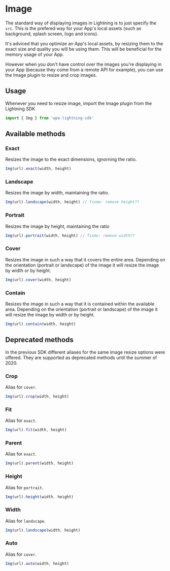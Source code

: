 # Image

The standard way of displaying images in Lightning is to just specify the `src`. This is the prefered way for your App's local assets (such as background, splash screen, logo and icons).

It's adviced that you optimize an App's local assets, by resizing them to the exact size and quality you will be using them. This will be beneficial for the memory usage of your App.

However when you don't have control over the images you're displaying in your App (because they come from a remote API for example), you can use the Image plugin to resize and crop images.

## Usage

Whenever you need to resize image, import the Image plugin from the Lightning SDK

```js
import { Img } from 'wpe-lightning-sdk'
```

## Available methods

### Exact

Resizes the image to the exact dimensions, ignorning the ratio.

```js
Img(url).exact(width, height)
```

### Landscape

Resizes the image by width, maintaining the ratio.

```js
Img(url).landscape(width, height) // fixme: remove height??
```

### Portrait

Resizes the image by height, maintaining the ratio

```js
Img(url).portrait(width, height) // fixme: remove width??
```

### Cover

Resizes the image in such a way that it covers the entire area. Depending on the orientation (portrait or landscape) of the image it will resize the image by width or by height.

```js
Img(url).cover(width, height)
```

### Contain

Resizes the image in such a way that it is contained within the available area. Depending on the orientation (portrait or landscape) of the image it will resize the image by width or by height.

```js
Img(url).contain(width, height)
```

## Deprecated methods

In the previous SDK different aliases for the same image resize options were offered. They are supported as deprecated methods until the summer of 2020.

### Crop

Alias for `cover`.

```js
Img(url).crop(width, height)
```

### Fit

Alias for `exact`.

```js
Img(url).fit(width, height)
```

### Parent

Alias for `exact`.

```js
Img(url).parent(width, height)
```

### Height

Alias for `portrait`.

```js
Img(url).height(width, height)
```


### Width

Alias for `landscape`.

```js
Img(url).landscape(width, height)
```

### Auto

Alias for `cover`.

```js
Img(url).auto(width, height)
```
